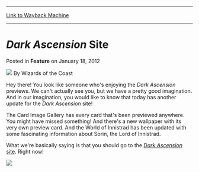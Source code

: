 
---
[Link to Wayback Machine](https://web.archive.org/web/20211022202857/https://magic.wizards.com/en/articles/archive/feature/dark-ascension-site-2012-01-18)

[_metadata_:wayback_url]:- "https://magic.wizards.com/en/articles/archive/feature/dark-ascension-site-2012-01-18"
[_metadata_:wayback_raw_url]:- "https://web.archive.org/web/20211022202857id_/https://magic.wizards.com/en/articles/archive/feature/dark-ascension-site-2012-01-18"
[_metadata_:wayback_capture_timestamp]:- "2021-10-22 20:28:57+00:00"
[_metadata_:description]:- "Hey there! You look like someone who's enjoying the Dark Ascension previews. We can't actually see you, but we have a pretty good imagination. And in our imagination, you would like to know that today has another update for the Dark Ascension site!The Card Image Gallery has every card that's been previewed anywhere. You might have missed something! And there's a new wallpaper"
[_metadata_:generator]:- "Drupal 7 (http://drupal.org)"
---


*Dark Ascension* Site
=====================



 Posted in **Feature**
 on January 18, 2012 






![](https://media.magic.wizards.com/styles/auth_small/public/images/person/wizards_author.jpg)
By Wizards of the Coast











Hey there! You look like someone who's enjoying the *Dark Ascension* previews. We can't actually see you, but we have a pretty good imagination. And in our imagination, you would like to know that today has another update for the *Dark Ascension* site!

The Card Image Gallery has every card that's been previewed anywhere. You might have missed something! And there's a new wallpaper with its very own preview card. And the World of Innistrad has been updated with some fascinating information about Sorin, the Lord of Innistrad.

What we're basically saying is that you should go to the [*Dark Ascension* site](http://archive.wizards.com/magic/tcg/products.aspx?x=mtg/tcg/products/darkascension). Right now!

[![](https://media.magic.wizards.com/image_legacy_migration/images/magic/daily/features/feature178a_site.jpg)](http://archive.wizards.com/magic/tcg/products.aspx?x=mtg/tcg/products/darkascension)  






